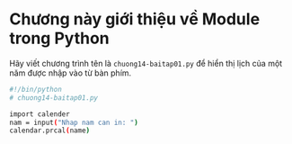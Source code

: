 ﻿# Chương này giới thiệu về Module trong Python

Hãy viết chương trình tên là `chuong14-baitap01.py` để hiển thị lịch của một năm được nhập vào từ bàn phím.

```sh
#!/bin/python 
# chuong14-baitap01.py

import calender
nam = input("Nhap nam can in: ")
calendar.prcal(name)
```